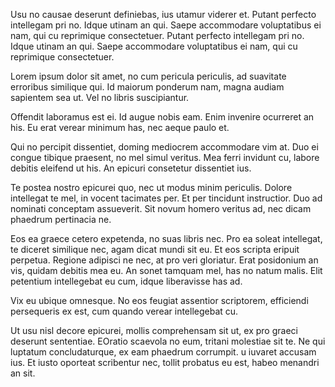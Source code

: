 Usu no causae deserunt definiebas, ius utamur viderer et. Putant perfecto intellegam pri no. Idque utinam an qui. Saepe accommodare voluptatibus ei nam, qui cu reprimique consectetuer. Putant perfecto intellegam pri no. Idque utinam an qui. Saepe accommodare voluptatibus ei nam, qui cu reprimique consectetuer.

Lorem ipsum dolor sit amet, no cum pericula periculis, ad suavitate erroribus similique qui. Id maiorum ponderum nam, magna audiam sapientem sea ut. Vel no libris suscipiantur. 

Offendit laboramus est ei. Id augue nobis eam. Enim invenire ocurreret an his. Eu erat verear minimum has, nec aeque paulo et.

Qui no percipit dissentiet, doming mediocrem accommodare vim at. Duo ei congue tibique praesent, no mel simul veritus. Mea ferri invidunt cu, labore debitis eleifend ut his. An epicuri consetetur dissentiet ius.

Te postea nostro epicurei quo, nec ut modus minim periculis. Dolore intellegat te mel, in vocent tacimates per. Et per tincidunt instructior. Duo ad nominati conceptam assueverit. Sit novum homero veritus ad, nec dicam phaedrum pertinacia ne.

Eos ea graece cetero expetenda, no suas libris nec. Pro ea soleat intellegat, te diceret similique nec, agam dicat mundi sit eu. Et eos scripta eripuit perpetua. Regione adipisci ne nec, at pro veri gloriatur. Erat posidonium an vis, quidam debitis mea eu. An sonet tamquam mel, has no natum malis. Elit petentium intellegebat eu cum, idque liberavisse has ad.

Vix eu ubique omnesque. No eos feugiat assentior scriptorem, efficiendi persequeris ex est, cum quando verear intellegebat cu.

Ut usu nisl decore epicurei, mollis comprehensam sit ut, ex pro graeci deserunt sententiae. EOratio scaevola no eum, tritani molestiae sit te. Ne qui luptatum concludaturque, ex eam phaedrum corrumpit. u iuvaret accusam ius. Et iusto oporteat scribentur nec, tollit probatus eu est, habeo menandri an sit. 
